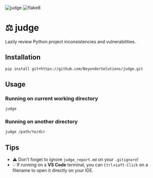 ![judge](https://img.shields.io/badge/judge-0.1.1-green) ![flake8](https://img.shields.io/badge/flake8-6.1.0-blue)

# ⚖️ judge
Lazily review Python project inconsistencies and vulnerabilities.

## Installation
```bash
pip install git+https://github.com/BeyonderSolutions/judge.git
```

## Usage

### Running on current working directory

```bash
judge
```


### Running on another directory

```bash
judge /path/to/dir
```

## Tips
- ⚠️ Don't forget to ignore `judge_report.md` on your `.gitignore`!
- 💡 If running on a **VS Code** terminal, you can `Ctrl`+`Left-Click` on a filename to open it directly on your IDE.
